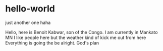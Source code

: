 # hello-world
just another one haha

Hello, here is Benoit Kabwar, son of the Congo. I am currently in Mankato MN
I like people here but the weather kind of kick me out from here 
Everything is going the be alright. God's plan 
